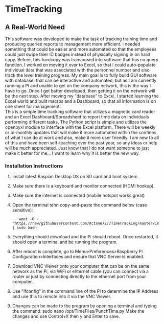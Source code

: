 # TimeTracking

## A Real-World Need
This software was developed to make the task of tracking training time and producing queried reports to management more efficient.  I needed something that could be easier and more automated so that the employees could just swipe thier ID badges instead of physically signing in on hard copy.  Before, this hardcopy was transposed into software that has no query function.  I worked on moving it over to Excel, so that I could auto-populate individual data that was associated with the personnel number and also track the level training progress.  My main goal is to fully build GUI software with database, that can be interactive and automated, but as I am currently running a Pi and unable to get on the company network, this is the way I have to go. Once I get batter developed, then getting it on the network will be the next step. After moving my "database" to Excel, I started learning the Excel world and built macros and a Dashboard, so that all information is on one sheet for management.  
This is a simple time tracking software that utilizes a magnetic card reader and an Excel Dashboard/Spreadsheet to report time data on individuals performing different tasks.  The Python script is simple and utilizes the openpyxl module to interface with the Excel platform.
There will be weekly or bi-monthly updates that will make it more automated within the confines of what I can do at work and also, make it more user friendly.
I am new to all of this and have been self-teaching over the past year, so any ideas or help will be much appreciated.  Just know that I do not want someone to just make it better for me... I want to learn why it is better the new way.

### Installation Instructions
1. Install latest Raspian Desktop OS on SD card and boot system.
2. Make sure there is a keyboard and monitor connected (HDMI hookup).
3. Make sure the internet is connected (mobile hotspot works great)
4. Open the terminal tehn copy-and-paste the command below (case sensitive):

          wget -O - "https.//raw/githubusercontent.com/Actane727/TimeTracking/master/install.sh | sudo bash

5. Everything should download and the Pi should reboot.  Once restarted, it should open a terminal and be running the program.
6. After reboot is complete, go to Menu>Preferences>Raspberry Pi Configuration>Interfaces and ensure that VNC Server is enabled.
7. Download VNC Viewer onto your computer that can be on the same network as the Pi, via WiFi or ehternet cable (you can connect via a router or just by connecting directly to the ethernet port from your computer. 
8. Use "ifconfig" in the command line of the Pi to determine the IP Address and use this to remote into it via the VNC Viewer.
9. Changes can be made to the program by opening a terminal and typing the command:
  sudo nano /opt/TimeFiles/PunchTime.py
  Make the changes and use Control+X then y and Enter to save.
